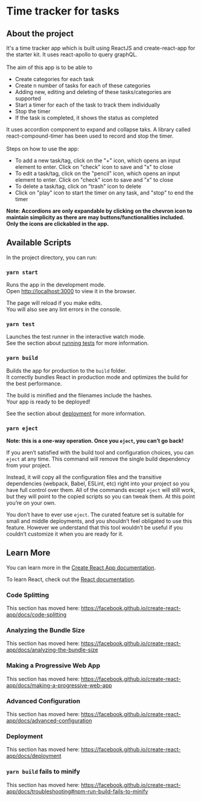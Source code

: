 # Time tracker for tasks

## About the project

It's a time tracker app which is built using ReactJS and create-react-app for the starter kit. It uses react-apollo to query graphQL.<br /><br />
The aim of this app is to be able to
-  Create categories for each task
-  Create n number of tasks for each of these categories
-  Adding new, editing and deleting of these tasks/categories are supported
-  Start a timer for each of the task to track them individually
-  Stop the timer
-  If the task is completed, it shows the status as completed

It uses accordion component to expand and collapse taks. A library called react-compound-timer has been used to record and stop the timer.<br /><br />
Steps on how to use the app:
- To add a new task/tag, click on the "+" icon, which opens an input element to enter. Click on "check" icon to save and "x" to close
- To edit a task/tag, click on the "pencil" icon, which opens an input element to enter. Click on "check" icon to save and "x" to close
- To delete a task/tag, click on "trash" icon to delete
- Click on "play" icon to start the timer on any task,  and "stop" to end the timer

**Note: Accordions are only expandable by clicking on the chevron icon to maintain simplicity as there are may buttons/functionalities included. Only the icons are clickabled in the app.** 

## Available Scripts

In the project directory, you can run:

### `yarn start`

Runs the app in the development mode.<br />
Open [http://localhost:3000](http://localhost:3000) to view it in the browser.

The page will reload if you make edits.<br />
You will also see any lint errors in the console.

### `yarn test`

Launches the test runner in the interactive watch mode.<br />
See the section about [running tests](https://facebook.github.io/create-react-app/docs/running-tests) for more information.

### `yarn build`

Builds the app for production to the `build` folder.<br />
It correctly bundles React in production mode and optimizes the build for the best performance.

The build is minified and the filenames include the hashes.<br />
Your app is ready to be deployed!

See the section about [deployment](https://facebook.github.io/create-react-app/docs/deployment) for more information.

### `yarn eject`

**Note: this is a one-way operation. Once you `eject`, you can’t go back!**

If you aren’t satisfied with the build tool and configuration choices, you can `eject` at any time. This command will remove the single build dependency from your project.

Instead, it will copy all the configuration files and the transitive dependencies (webpack, Babel, ESLint, etc) right into your project so you have full control over them. All of the commands except `eject` will still work, but they will point to the copied scripts so you can tweak them. At this point you’re on your own.

You don’t have to ever use `eject`. The curated feature set is suitable for small and middle deployments, and you shouldn’t feel obligated to use this feature. However we understand that this tool wouldn’t be useful if you couldn’t customize it when you are ready for it.

## Learn More

You can learn more in the [Create React App documentation](https://facebook.github.io/create-react-app/docs/getting-started).

To learn React, check out the [React documentation](https://reactjs.org/).

### Code Splitting

This section has moved here: https://facebook.github.io/create-react-app/docs/code-splitting

### Analyzing the Bundle Size

This section has moved here: https://facebook.github.io/create-react-app/docs/analyzing-the-bundle-size

### Making a Progressive Web App

This section has moved here: https://facebook.github.io/create-react-app/docs/making-a-progressive-web-app

### Advanced Configuration

This section has moved here: https://facebook.github.io/create-react-app/docs/advanced-configuration

### Deployment

This section has moved here: https://facebook.github.io/create-react-app/docs/deployment

### `yarn build` fails to minify

This section has moved here: https://facebook.github.io/create-react-app/docs/troubleshooting#npm-run-build-fails-to-minify
